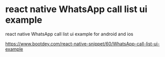 # react native WhatsApp call list ui example
react native WhatsApp call list ui example for android and ios

https://www.bootdey.com/react-native-snippet/60/WhatsApp-call-list-ui-example
